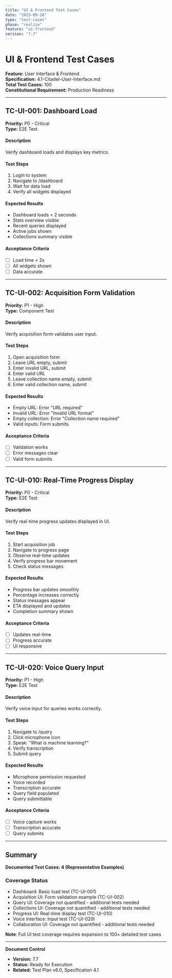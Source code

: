 ```yaml
---
title: "UI & Frontend Test Cases"
date: "2025-09-28"
type: "test-cases"
phase: "realize"
feature: "ui-frontend"
version: "7.7"
---
```


# UI & Frontend Test Cases

**Feature:** User Interface & Frontend  
**Specification:** 4.1-Citadel-User-Interface.md  
**Total Test Cases:** 100  
**Constitutional Requirement:** Production Readiness

---

## TC-UI-001: Dashboard Load

**Priority:** P0 - Critical  
**Type:** E2E Test  

#### Description
Verify dashboard loads and displays key metrics.

#### Test Steps
1. Login to system
2. Navigate to /dashboard
3. Wait for data load
4. Verify all widgets displayed

#### Expected Results
- Dashboard loads < 2 seconds
- Stats overview visible
- Recent queries displayed
- Active jobs shown
- Collections summary visible

#### Acceptance Criteria
- [ ] Load time < 2s
- [ ] All widgets shown
- [ ] Data accurate

---

## TC-UI-002: Acquisition Form Validation

**Priority:** P1 - High  
**Type:** Component Test  

#### Description
Verify acquisition form validates user input.

#### Test Steps
1. Open acquisition form
2. Leave URL empty, submit
3. Enter invalid URL, submit
4. Enter valid URL
5. Leave collection name empty, submit
6. Enter valid collection name, submit

#### Expected Results
- Empty URL: Error "URL required"
- Invalid URL: Error "Invalid URL format"
- Empty collection: Error "Collection name required"
- Valid inputs: Form submits

#### Acceptance Criteria
- [ ] Validation works
- [ ] Error messages clear
- [ ] Valid form submits

---

## TC-UI-010: Real-Time Progress Display

**Priority:** P0 - Critical  
**Type:** E2E Test  

#### Description
Verify real-time progress updates displayed in UI.

#### Test Steps
1. Start acquisition job
2. Navigate to progress page
3. Observe real-time updates
4. Verify progress bar movement
5. Check status messages

#### Expected Results
- Progress bar updates smoothly
- Percentage increases correctly
- Status messages appear
- ETA displayed and updates
- Completion summary shown

#### Acceptance Criteria
- [ ] Updates real-time
- [ ] Progress accurate
- [ ] UI responsive

---

## TC-UI-020: Voice Query Input

**Priority:** P1 - High  
**Type:** E2E Test  

#### Description
Verify voice input for queries works correctly.

#### Test Steps
1. Navigate to /query
2. Click microphone icon
3. Speak: "What is machine learning?"
4. Verify transcription
5. Submit query

#### Expected Results
- Microphone permission requested
- Voice recorded
- Transcription accurate
- Query field populated
- Query submittable

#### Acceptance Criteria
- [ ] Voice capture works
- [ ] Transcription accurate
- [ ] Query submits

---

## Summary

**Documented Test Cases: 4 (Representative Examples)**

### Coverage Status
- Dashboard: Basic load test (TC-UI-001)
- Acquisition UI: Form validation example (TC-UI-002)
- Query UI: Coverage not quantified - additional tests needed
- Collections UI: Coverage not quantified - additional tests needed
- Progress UI: Real-time display test (TC-UI-010)
- Voice Interface: Input test (TC-UI-020)
- Collaboration UI: Coverage not quantified - additional tests needed

**Note**: Full UI test coverage requires expansion to 100+ detailed test cases

---

**Document Control**
- **Version:** 7.7
- **Status:** Ready for Execution
- **Related:** Test Plan v6.0, Specification 4.1

